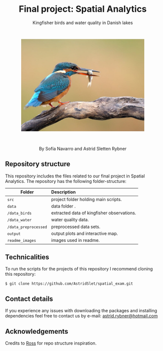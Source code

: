 <h1 align="center">Final project: Spatial Analytics</h1>
<p align="center">
Kingfisher birds and water quality in Danish lakes
    <br />
   

&nbsp;
&nbsp;

<p align="center"> <img src="readme_images/isfugl.jpg" alt="Logo" width="400" height="300"></a> 

&nbsp;
&nbsp;

<p align="center">
    By Sofía Navarro and Astrid Sletten Rybner
    <br />

## Repository structure

This repository includes the files related to our final project in Spatial Analytics. The repository has the following folder-structure:

| Folder | Description|
|--------|:-----------|
```src``` | project folder holding main scripts. 
```data```| data folder .
```/data_birds```| extracted data of kingfisher observations.
```/data_water```| water quality data.
```/data_preprocessed```| preprocessed data sets.
```output``` | output plots and interactive map.
```readme_images``` | images used in readme.


## Technicalities

To run the scripts for the projects of this repository I recommend cloning this repository:

```
$ git clone https://github.com/AstridSlet/spatial_exam.git

```


## Contact details
If you experience any issues with downloading the packages and installing dependencies feel free to contact us by e-mail: astrid.rybner@hotmail.com


## Acknowledgements
Credits to [Ross](https://pure.au.dk/portal/en/persons/ross-deans-kristensenmclachlan(29ad140e-0785-4e07-bdc1-8af12f15856c).html) for repo structure inspiration.


